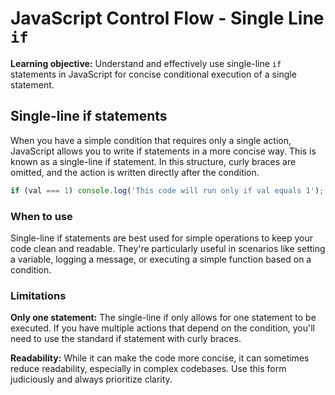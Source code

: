# JavaScript Control Flow - Single Line `if`

**Learning objective:** Understand and effectively use single-line `if` statements in JavaScript for concise conditional execution of a single statement.

## Single-line if statements

When you have a simple condition that requires only a single action, JavaScript allows you to write if statements in a more concise way. This is known as a single-line if statement. In this structure, curly braces are omitted, and the action is written directly after the condition.

```javascript
if (val === 1) console.log('This code will run only if val equals 1');
```

### When to use

Single-line if statements are best used for simple operations to keep your code clean and readable. They're particularly useful in scenarios like setting a variable, logging a message, or executing a simple function based on a condition.

### Limitations

**Only one statement:** The single-line if only allows for one statement to be executed. If you have multiple actions that depend on the condition, you'll need to use the standard if statement with curly braces.

**Readability:** While it can make the code more concise, it can sometimes reduce readability, especially in complex codebases. Use this form judiciously and always prioritize clarity.